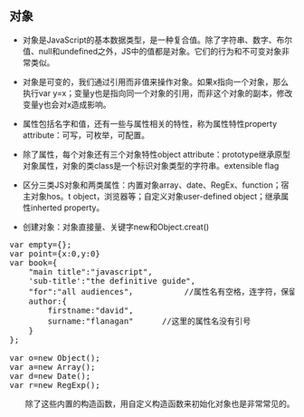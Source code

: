 ## 对象
* 对象是JavaScript的基本数据类型，是一种复合值。除了字符串、数字、布尔值、null和undefined之外，JS中的值都是对象。它们的行为和不可变对象非常类似。

* 对象是可变的，我们通过引用而非值来操作对象。如果x指向一个对象，那么执行var y=x；变量y也是指向同一个对象的引用，而非这个对象的副本，修改变量y也会对x造成影响。

* 属性包括名字和值，还有一些与属性相关的特性，称为属性特性property attribute：可写，可枚举，可配置。

* 除了属性，每个对象还有三个对象特性object attribute：prototype继承原型对象属性，对象的类class是一个标识对象类型的字符串。extensible flag

* 区分三类JS对象和两类属性：内置对象array、date、RegEx、function；宿主对象hos。t object，浏览器等；自定义对象user-defined object；继承属性inherted property。

* 创建对象：对象直接量、关键字new和Object.creat()

<pre>var empty={};
var point={x:0,y:0}
var book={
	"main title":"javascript",
	'sub-title':"the definitive guide",
	"for":"all audiences"，			//属性名有空格，连字符，保留字的要用引号
	author:{
		firstname:"david",
		surname:"flanagan"		//这里的属性名没有引号
	}
};

var o=new Object();
var a=new Array();
var d=new Date();
var r=new RegExp();
</pre>
　　除了这些内置的构造函数，用自定义构造函数来初始化对象也是非常常见的。


